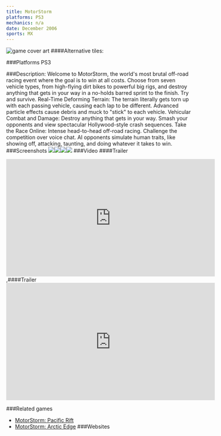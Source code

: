 ```yaml
---
title: MotorStorm
platforms: PS3
mechanics: n/a
date: December 2006
sports: MX
---
```

![game cover art](//images.igdb.com/igdb/image/upload/t_cover_big/tnk2ktla9yfsjuyzobwq.jpg "Logo Title Text 1")
####Alternative tiles:

###Platforms
PS3

###Description:
Welcome to MotorStorm, the world's most brutal off-road racing event where the goal is to win at all costs. Choose from seven vehicle types, from high-flying dirt bikes to powerful big rigs, and destroy anything that gets in your way in a no-holds barred sprint to the finish. Try and survive. Real-Time Deforming Terrain: The terrain literally gets torn up with each passing vehicle, causing each lap to be different. Advanced particle effects cause debris and muck to "stick" to each vehicle. Vehicular Combat and Damage: Destroy anything that gets in your way. Smash your opponents and view spectacular Hollywood-style crash sequences. Take the Race Online: Intense head-to-head off-road racing. Challenge the competition over voice chat. AI opponents simulate human traits, like showing off, attacking, taunting, and doing whatever it takes to win.
###Screenshots
<a target="_blank" rel="noopener noreferrer" href="//images.igdb.com/igdb/image/upload/t_cover_big/otly80eqv5rgnu6g5x84.jpg"><img src="//images.igdb.com/igdb/image/upload/t_thumb/otly80eqv5rgnu6g5x84.jpg"/></a><a target="_blank" rel="noopener noreferrer" href="//images.igdb.com/igdb/image/upload/t_cover_big/qlloseqhwlzubbibpddc.jpg"><img src="//images.igdb.com/igdb/image/upload/t_thumb/qlloseqhwlzubbibpddc.jpg"/></a><a target="_blank" rel="noopener noreferrer" href="//images.igdb.com/igdb/image/upload/t_cover_big/ejgqpowlnciwke6m8bqf.jpg"><img src="//images.igdb.com/igdb/image/upload/t_thumb/ejgqpowlnciwke6m8bqf.jpg"/></a><a target="_blank" rel="noopener noreferrer" href="//images.igdb.com/igdb/image/upload/t_cover_big/lvmo7acls9spfrb79k8v.jpg"><img src="//images.igdb.com/igdb/image/upload/t_thumb/lvmo7acls9spfrb79k8v.jpg"/></a>
###Video
####Trailer

<iframe width="560" height="315" src="https://www.youtube.com/embed/_g22iiQurkY" frameborder="0" allowfullscreen></iframe>
,####Trailer

<iframe width="560" height="315" src="https://www.youtube.com/embed/J-W1RuR-a4A" frameborder="0" allowfullscreen></iframe>

###Related games
* [MotorStorm: Pacific Rift](/games/motorstorm-pacific-rift-2554/)
* [MotorStorm: Arctic Edge](/games/motorstorm-arctic-edge-21104/)
###Websites

